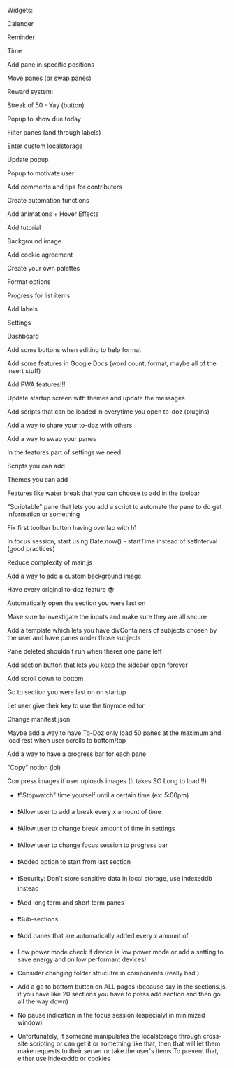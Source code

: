Widgets:

Calender

Reminder

Time

Add pane in specific positions

Move panes (or swap panes)

Reward system:

Streak of 50 - Yay (button)

Popup to show due today

Filter panes (and through labels)

Enter custom localstorage

Update popup

Popup to motivate user

Add comments and tips for contributers

Create automation functions

Add animations + Hover Effects

Add tutorial

Background image

Add cookie agreement

Create your own palettes

Format options

Progress for list items

Add labels

Settings

Dashboard

Add some buttons when editing to help format

Add some features in Google Docs (word count, format, maybe all of the insert stuff)

Add PWA features!!!

Update startup screen with themes and update the messages

Add scripts that can be loaded in everytime you open to-doz (plugins)

Add a way to share your to-doz with others

Add a way to swap your panes

In the features part of settings we need:

Scripts you can add

Themes you can add

Features like water break that you can choose to add in the toolbar

"Scriptable" pane that lets you add a script to automate the pane to do get information or something

Fix first toolbar button having overlap with h1

In focus session, start using Date.now() - startTime instead of setInterval (good practices)

Reduce complexity of main.js

Add a way to add a custom background image

Have every original to-doz feature 😎

Automatically open the section you were last on

Make sure to investigate the inputs and make sure they are all secure

Add a template which lets you have divContainers of subjects
chosen by the user and have panes under those subjects

Pane deleted shouldn't run when theres one pane left

Add section button that lets you keep the sidebar open forever

Add scroll down to bottom

Go to section you were last on on startup

Let user give their key to use the tinymce editor

Change manifest.json

Maybe add a way to have To-Doz only load 50 panes at the maximum and load rest when user scrolls to bottom/top

Add a way to have a progress bar for each pane

"Copy" notion (lol)

Compress images if user uploads images (It takes SO Long to load!!!)

- ❗"Stopwatch" time yourself until a certain time (ex: 5:00pm)
- ❗Allow user to add a break every x amount of time
- ❗Allow user to change break amount of time in settings
- ❗Allow user to change focus session to progress bar
- ❗Added option to start from last section
- ❗Security: Don't store sensitive data in local storage, use indexeddb instead
- ❗Add long term and short term panes
- ❗Sub-sections
- ❗Add panes that are automatically added every x amount of

- Low power mode check if device is low power mode or add a setting
to save energy and on low performant devices!

- Consider changing folder strucutre in components (really bad.)

- Add a go to bottom button on ALL pages (because say in the sections.js,
if you have like 20 sections you have to press add section and then go
all the way down)

- No pause indication in the focus session (especialyl in minimized window)

- Unfortunately, if someone manipulates the localstorage through cross-site scripting or can get it or something like that, then that
will let them make requests to their server or take the user's items
To prevent that, either use indexeddb or cookies